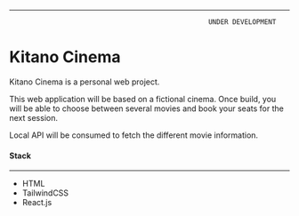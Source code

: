 ----------

                                                      UNDER DEVELOPMENT
                                  

# Kitano Cinema

Kitano Cinema is a personal web project. 

This web application will be based on a fictional cinema. Once build, you will be able to choose between several movies and book your seats for the next session. 

Local API will be consumed to fetch the different movie information.

#### Stack

------------
- HTML
- TailwindCSS
- React.js
